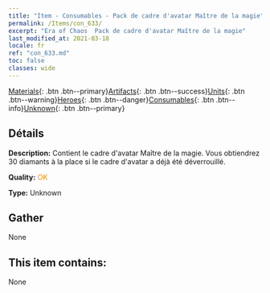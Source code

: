 ```yaml
---
title: "Item - Consumables - Pack de cadre d'avatar Maître de la magie"
permalink: /Items/con_633/
excerpt: "Era of Chaos  Pack de cadre d'avatar Maître de la magie"
last_modified_at: 2021-03-18
locale: fr
ref: "con_633.md"
toc: false
classes: wide
---
```

 [Materials](/fr/Items/){: .btn .btn--primary}[Artifacts](/fr/Items/Artifacts/){: .btn .btn--success}[Units](/fr/Items/Units/){: .btn .btn--warning}[Heroes](/fr/Items/Heroes/){: .btn .btn--danger}[Consumables](/fr/Items/Consumables/){: .btn .btn--info}[Unknown](/fr/Items/Unknown/){: .btn .btn--primary}

## Détails
 **Description:** Contient le cadre d'avatar Maître de la magie. Vous obtiendrez 30 diamants à la place si le cadre d'avatar a déjà été déverrouillé.

 **Quality:** <span style="color: #FF8C00">OK</span>

 **Type:** Unknown

## Gather

  None

## This item contains:

  None

